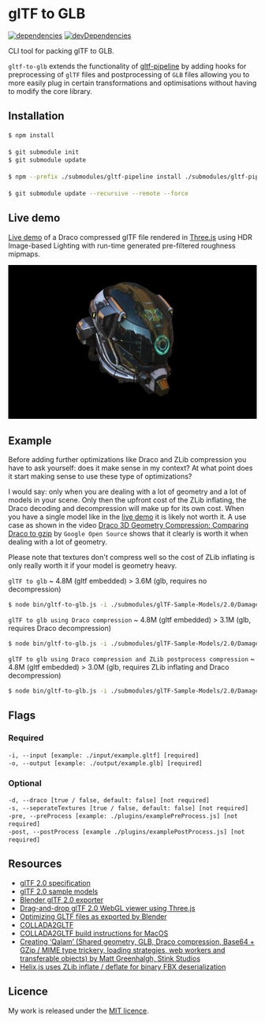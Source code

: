 # glTF to GLB

[![dependencies](https://david-dm.org/timvanscherpenzeel/gltf-to-glb.svg)](https://david-dm.org/timvanscherpenzeel/gltf-to-glb)
[![devDependencies](https://david-dm.org/timvanscherpenzeel/gltf-to-glb/dev-status.svg)](https://david-dm.org/timvanscherpenzeel/gltf-to-glb#info=devDependencies)

CLI tool for packing glTF to GLB.

`gltf-to-glb` extends the functionality of [gltf-pipeline](https://github.com/AnalyticalGraphicsInc/gltf-pipeline/tree/2.0) by adding hooks for preprocessing of `glTF` files and postprocessing of `GLB` files allowing you to more easily plug in certain transformations and optimisations without having to modify the core library.

## Installation

```sh
$ npm install

$ git submodule init
$ git submodule update

$ npm --prefix ./submodules/gltf-pipeline install ./submodules/gltf-pipeline

$ git submodule update --recursive --remote --force
```

## Live demo

[Live demo](https://timvanscherpenzeel.github.io/gltf-to-glb/) of a Draco compressed glTF file rendered in [Three.js](https://github.com/mrdoob/three.js) using HDR Image-based Lighting with run-time generated pre-filtered roughness mipmaps.

![Screenshot](docs/viewer/assets/helmet.jpg?raw=true)

## Example

Before adding further optimizations like Draco and ZLib compression you have to ask yourself: does it make sense in my context? At what point does it start making sense to use these type of optimizations?

I would say: only when you are dealing with a lot of geometry and a lot of models in your scene. Only then the upfront cost of the ZLib inflating, the Draco decoding and decompression will make up for its own cost. When you have a single model like in the [live demo](https://timvanscherpenzeel.github.io/gltf-to-glb/) it is likely not worth it. A use case as shown in the video [Draco 3D Geometry Compression: Comparing Draco to gzip](https://www.youtube.com/watch?v=6sOgrBWjkcQ) by `Google Open Source` shows that it clearly is worth it when dealing with a lot of geometry.

Please note that textures don't compress well so the cost of ZLib inflating is only really worth it if your model is geometry heavy.

`glTF to glb` ~ 4.8M (gltf embedded) > 3.6M (glb, requires no decompression)

```sh
$ node bin/gltf-to-glb.js -i ./submodules/glTF-Sample-Models/2.0/DamagedHelmet/glTF/DamagedHelmet.gltf -o ./output/DamagedHelmet.glb
```

`glTF to glb using Draco compression` ~ 4.8M (gltf embedded) > 3.1M (glb, requires Draco decompression)

```sh
$ node bin/gltf-to-glb.js -i ./submodules/glTF-Sample-Models/2.0/DamagedHelmet/glTF/DamagedHelmet.gltf -o ./output/DamagedHelmet_draco.glb -d
```

`glTF to glb using Draco compression and ZLib postprocess compression` ~ 4.8M (gltf embedded) > 3.0M (glb, requires ZLib inflating and Draco decompression)

```sh
$ node bin/gltf-to-glb.js -i ./submodules/glTF-Sample-Models/2.0/DamagedHelmet/glTF/DamagedHelmet.gltf -o ./output/DamagedHelmet_draco_zlib.glb -post ./plugins/ZLibDeflatePostProcess.js -d
```

## Flags

### Required

    -i, --input [example: ./input/example.gltf] [required]
    -o, --output [example: ./output/example.glb] [required]

### Optional

    -d, --draco [true / false, default: false] [not required]
    -s, --seperateTextures [true / false, default: false] [not required]
    -pre, --preProcess [example: ./plugins/examplePreProcess.js] [not required]
    -post, --postProcess [example ./plugins/examplePostProcess.js] [not required]

## Resources

- [glTF 2.0 specification](https://github.com/KhronosGroup/glTF/tree/master/specification/2.0)
- [glTF 2.0 sample models](https://github.com/KhronosGroup/glTF-Sample-Models/tree/master/2.0/)
- [Blender glTF 2.0 exporter](https://github.com/KhronosGroup/glTF-Blender-Exporter)
- [Drag-and-drop glTF 2.0 WebGL viewer using Three.js](https://github.com/donmccurdy/three-gltf-viewer)
- [Optimizing GLTF files as exported by Blender](https://gist.github.com/mattdesl/aea40285e2d73916b6b9101b36d84da8)
- [COLLADA2GLTF](https://github.com/KhronosGroup/COLLADA2GLTF)
- [COLLADA2GLTF build instructions for MacOS](https://gist.github.com/TimvanScherpenzeel/457b699a38890539fc659805ca9812e2)
- [Creating ‘Qalam’ (Shared geometry, GLB, Draco compression, Base64 + GZip / MIME type trickery, loading strategies, web workers and transferable objects) by Matt Greenhalgh, Stink Studios](https://medium.com/@stinkstudios/creating-qalam-d016a0a52d56)
- [Helix.js uses ZLib inflate / deflate for binary FBX deserialization](https://github.com/DerSchmale/helixjs/blob/a5625182674cb1d1ba5c2f53cd89a6654b423915/src/helix-io/fbx/FBXBinaryDeserializer.js)

## Licence

My work is released under the [MIT licence](https://raw.githubusercontent.com/TimvanScherpenzeel/gltf-to-glb/master/LICENSE).

